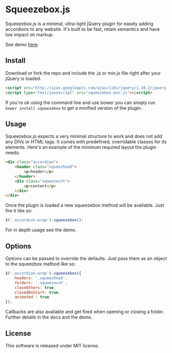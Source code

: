 # Squeezebox.js

Squeezebox.js is a minimal, ultra-light jQuery plugin for easely adding accordions to any website. It's built to be fast, retain semantics and have low impact on markup.

See demo [here](http://apps.aurelio.me.uk/squeezebox/demo.html).

## Install

Download or fork the repo and include the .js or min.js file right after your jQuery is loaded.

``` html
<script src="http://ajax.googleapis.com/ajax/libs/jquery/1.10.2/jquery.min.js"></script>
<script type="text/javascript" src="squeezebox.min.js"></script>
```

If you're  ok using the command line and use bower you can simply run `bower install squeezebox` to get a minified version of the plugin.

## Usage

Squeezebox.js expects a very minimal structure to work and does not add any DIVs or HTML tags. It comes with predefined, overridable classes for its elements. Here's an example of the minimum required layout the plugin needs:

``` html
<div class="accordion">
	<header class="squeezhead">
		<p>header</p>
	</header>
	<div class="squeezecnt">
		<p>content</p>
	</div>
</div>
```
Once the plugin is loaded a new squeezebox method will be available. Just fire it like so:

``` js
$('.accordion-wrap').squeezebox();
```

For in depth usage see the demo.

## Options

Options can be passed to override the defaults. Just pass them as an object to the squeezbox method like so:

``` js
$('.accordion-wrap').squeezebox({
	headers: '.squeezhead',
	folders: '.squeezecnt',
	closeOthers: true,
	closedOnStart: true,
	animated : true
});
```

Callbacks are also available and get fired when opening or closing a folder. Further details in the docs and the demo.

## License

This software is released under MIT license.





